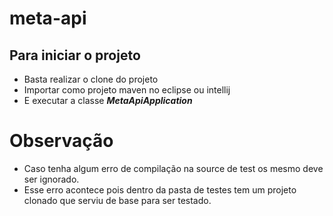 # meta-api

## Para iniciar o projeto
  * Basta realizar o clone do projeto
  * Importar como projeto maven no eclipse ou intellij
  * E executar a classe <b><i>MetaApiApplication</i></b>

# Observação
 * Caso tenha algum erro de compilação na source de test os mesmo deve ser ignorado.
 * Esse erro acontece pois dentro da pasta de testes tem um projeto clonado que serviu de base para ser testado.

